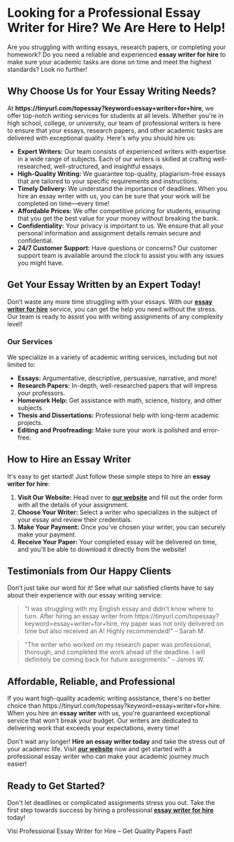 <h1>Looking for a Professional Essay Writer for Hire? We Are Here to Help!</h1>

<p>Are you struggling with writing essays, research papers, or completing your homework? Do you need a reliable and experienced <strong>essay writer for hire</strong> to make sure your academic tasks are done on time and meet the highest standards? Look no further!</p>

<h2>Why Choose Us for Your Essay Writing Needs?</h2>

<p>At <strong>https://tinyurl.com/topessay?keyword=essay+writer+for+hire</strong>, we offer top-notch writing services for students at all levels. Whether you're in high school, college, or university, our team of professional writers is here to ensure that your essays, research papers, and other academic tasks are delivered with exceptional quality. Here's why you should hire us:</p>

<ul>
  <li><strong>Expert Writers:</strong> Our team consists of experienced writers with expertise in a wide range of subjects. Each of our writers is skilled at crafting well-researched, well-structured, and insightful essays.</li>
  <li><strong>High-Quality Writing:</strong> We guarantee top-quality, plagiarism-free essays that are tailored to your specific requirements and instructions.</li>
  <li><strong>Timely Delivery:</strong> We understand the importance of deadlines. When you hire an essay writer with us, you can be sure that your work will be completed on time—every time!</li>
  <li><strong>Affordable Prices:</strong> We offer competitive pricing for students, ensuring that you get the best value for your money without breaking the bank.</li>
  <li><strong>Confidentiality:</strong> Your privacy is important to us. We ensure that all your personal information and assignment details remain secure and confidential.</li>
  <li><strong>24/7 Customer Support:</strong> Have questions or concerns? Our customer support team is available around the clock to assist you with any issues you might have.</li>
</ul>

<h2>Get Your Essay Written by an Expert Today!</h2>

<p>Don’t waste any more time struggling with your essays. With our <a href="https://tinyurl.com/topessay?keyword=essay+writer+for+hire"><strong>essay writer for hire</strong></a> service, you can get the help you need without the stress. Our team is ready to assist you with writing assignments of any complexity level!</p>

<h3>Our Services</h3>

<p>We specialize in a variety of academic writing services, including but not limited to:</p>
<ul>
  <li><strong>Essays:</strong> Argumentative, descriptive, persuasive, narrative, and more!</li>
  <li><strong>Research Papers:</strong> In-depth, well-researched papers that will impress your professors.</li>
  <li><strong>Homework Help:</strong> Get assistance with math, science, history, and other subjects.</li>
  <li><strong>Thesis and Dissertations:</strong> Professional help with long-term academic projects.</li>
  <li><strong>Editing and Proofreading:</strong> Make sure your work is polished and error-free.</li>
</ul>

<h2>How to Hire an Essay Writer</h2>

<p>It's easy to get started! Just follow these simple steps to hire an <strong>essay writer for hire</strong>:</p>

<ol>
  <li><strong>Visit Our Website:</strong> Head over to <a href="https://tinyurl.com/topessay?keyword=essay+writer+for+hire"><strong>our website</strong></a> and fill out the order form with all the details of your assignment.</li>
  <li><strong>Choose Your Writer:</strong> Select a writer who specializes in the subject of your essay and review their credentials.</li>
  <li><strong>Make Your Payment:</strong> Once you've chosen your writer, you can securely make your payment.</li>
  <li><strong>Receive Your Paper:</strong> Your completed essay will be delivered on time, and you'll be able to download it directly from the website!</li>
</ol>

<h2>Testimonials from Our Happy Clients</h2>

<p>Don’t just take our word for it! See what our satisfied clients have to say about their experience with our essay writing service:</p>

<blockquote>
  <p>"I was struggling with my English essay and didn't know where to turn. After hiring an essay writer from https://tinyurl.com/topessay?keyword=essay+writer+for+hire, my paper was not only delivered on time but also received an A! Highly recommended!" - Sarah M.</p>
</blockquote>

<blockquote>
  <p>"The writer who worked on my research paper was professional, thorough, and completed the work ahead of the deadline. I will definitely be coming back for future assignments." - James W.</p>
</blockquote>

<h2>Affordable, Reliable, and Professional</h2>

<p>If you want high-quality academic writing assistance, there's no better choice than https://tinyurl.com/topessay?keyword=essay+writer+for+hire. When you hire an <strong>essay writer</strong> with us, you're guaranteed exceptional service that won't break your budget. Our writers are dedicated to delivering work that exceeds your expectations, every time!</p>

<p>Don't wait any longer! <strong>Hire an essay writer today</strong> and take the stress out of your academic life. Visit <a href="https://tinyurl.com/topessay?keyword=essay+writer+for+hire"><strong>our website</strong></a> now and get started with a professional essay writer who can make your academic journey much easier!</p>

<h2>Ready to Get Started?</h2>

<p>Don't let deadlines or complicated assignments stress you out. Take the first step towards success by hiring a professional <a href="https://tinyurl.com/topessay?keyword=essay+writer+for+hire"><strong>essay writer for hire</strong></a> today!</p>

<p>Visi
Professional Essay Writer for Hire – Get Quality Papers Fast!
